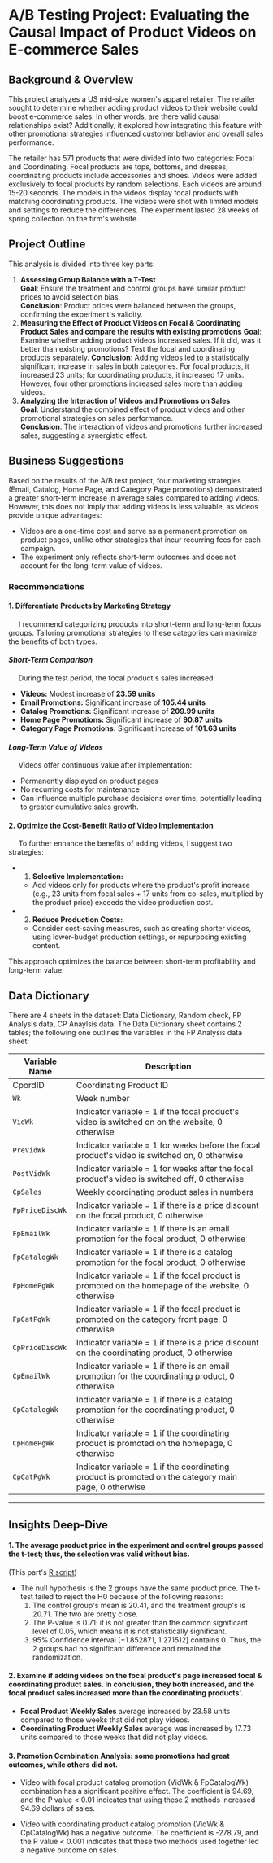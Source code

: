 # A/B Testing Project: Evaluating the Causal Impact of Product Videos on E-commerce Sales

## Background & Overview  
This project analyzes a US mid-size women's apparel retailer. The retailer sought to determine whether adding product videos to their website could boost e-commerce sales. In other words, are there valid causal relationships exist? Additionally, it  explored how integrating this feature with other promotional strategies influenced customer behavior and overall sales performance.

The retailer has 571 products that were divided into two categories: Focal and Coordinating. Focal products are tops, bottoms, and dresses; coordinating products include accessories and shoes. Videos were added exclusively to focal products by random selections. Each videos are around 15-20 seconds. The models in the videos display focal products with matching coordinating products. The videos were shot with limited models and settings to reduce the differences. The experiment lasted 28 weeks of spring collection on the firm's website. 

## Project Outline
This analysis is divided into three key parts:

1. **Assessing Group Balance with a T-Test**  
  **Goal**: Ensure the treatment and control groups have similar product prices to avoid selection bias.  
  **Conclusion**: Product prices were balanced between the groups, confirming the experiment's validity.
2. **Measuring the Effect of Product Videos on Focal & Coordinating Product Sales and compare the results with existing promotions** 
  **Goal**: Examine whether adding product videos increased sales. If it did, was it better than existing promotions? Test the focal and coordinating products separately.
  **Conclusion**: Adding videos led to a statistically significant increase in sales in both categories. For focal products, it increased 23 units; for coordinating products, it increased 17 units. However, four other promotions increased sales more than adding videos. 
3. **Analyzing the Interaction of Videos and Promotions on Sales**  
  **Goal**: Understand the combined effect of product videos and other promotional strategies on sales performance.  
  **Conclusion**: The interaction of videos and promotions further increased sales, suggesting a synergistic effect.

## Business Suggestions  

Based on the results of the A/B test project, four marketing strategies (Email, Catalog, Home Page, and Category Page promotions) demonstrated a greater short-term increase in average sales compared to adding videos. However, this does not imply that adding videos is less valuable, as videos provide unique advantages:

* Videos are a one-time cost and serve as a permanent promotion on product pages, unlike other strategies that incur recurring fees for each campaign.
* The experiment only reflects short-term outcomes and does not account for the long-term value of videos.

### Recommendations

#### 1. Differentiate Products by Marketing Strategy
&nbsp;&nbsp;&nbsp;&nbsp; I recommend categorizing products into short-term and long-term focus groups. Tailoring promotional strategies to these categories can maximize the benefits of both types.

#### *Short-Term Comparison*
&nbsp;&nbsp;&nbsp;&nbsp; During the test period, the focal product's sales increased: 
* **Videos:** Modest increase of **23.59 units**  
* **Email Promotions:** Significant increase of **105.44 units**  
* **Catalog Promotions:** Significant increase of **209.99 units**  
* **Home Page Promotions:** Significant increase of **90.87 units**  
* **Category Page Promotions:** Significant increase of **101.63 units**

#### *Long-Term Value of Videos* 
&nbsp;&nbsp;&nbsp;&nbsp; Videos offer continuous value after implementation:
* Permanently displayed on product pages  
* No recurring costs for maintenance  
* Can influence multiple purchase decisions over time, potentially leading to greater cumulative sales growth.

#### 2. Optimize the Cost-Benefit Ratio of Video Implementation 
&nbsp;&nbsp;&nbsp;&nbsp; To further enhance the benefits of adding videos, I suggest two strategies:
* 1. **Selective Implementation:**  
   * Add videos only for products where the product's profit increase (e.g., 23 units from focal sales + 17 units from co-sales, multiplied by the product price) exceeds the video production cost.

 * 2. **Reduce Production Costs:**  
   * Consider cost-saving measures, such as creating shorter videos, using lower-budget production settings, or repurposing existing content.

This approach optimizes the balance between short-term profitability and long-term value.

## Data Dictionary
There are 4 sheets in the dataset: Data Dictionary, Random check, FP Analysis data, CP Anaylsis data.
The Data Dictionary sheet contains 2 tables; the following one outlines the variables in the FP Analysis data sheet:

| **Variable Name** | **Description**                                                                                   |
|--------------------|---------------------------------------------------------------------------------------------------|
| CpordID         | Coordinating Product ID                                                                           |
| `Wk`              | Week number                                                                                       |
| `VidWk`           | Indicator variable = 1 if the focal product's video is switched on on the website, 0 otherwise   |
| `PreVidWk`        | Indicator variable = 1 for weeks before the focal product's video is switched on, 0 otherwise    |
| `PostVidWk`       | Indicator variable = 1 for weeks after the focal product's video is switched off, 0 otherwise    |
| `CpSales`         | Weekly coordinating product sales in numbers                                                     |
| `FpPriceDiscWk`   | Indicator variable = 1 if there is a price discount on the focal product, 0 otherwise            |
| `FpEmailWk`       | Indicator variable = 1 if there is an email promotion for the focal product, 0 otherwise         |
| `FpCatalogWk`     | Indicator variable = 1 if there is a catalog promotion for the focal product, 0 otherwise        |
| `FpHomePgWk`      | Indicator variable = 1 if the focal product is promoted on the homepage of the website, 0 otherwise|
| `FpCatPgWk`       | Indicator variable = 1 if the focal product is promoted on the category front page, 0 otherwise  |
| `CpPriceDiscWk`   | Indicator variable = 1 if there is a price discount on the coordinating product, 0 otherwise     |
| `CpEmailWk`       | Indicator variable = 1 if there is an email promotion for the coordinating product, 0 otherwise  |
| `CpCatalogWk`     | Indicator variable = 1 if there is a catalog promotion for the coordinating product, 0 otherwise |
| `CpHomePgWk`      | Indicator variable = 1 if the coordinating product is promoted on the homepage, 0 otherwise      |
| `CpCatPgWk`       | Indicator variable = 1 if the coordinating product is promoted on the category main page, 0 otherwise|

---

## Insights Deep-Dive
#### 1. The average product price in the experiment and control groups passed the t-test; thus, the selection was valid without bias. 
(This part's [R script](https://github.com/chikuku/AB-testing/blob/e2b1a3ea37fee73ce375e58e572bf63d2439c7c0/github_videoCase.R#L11))
- The null hypothesis is the 2 groups have the same product price. The t-test failed to reject the H0 because of the following reasons: 
  1. The control group's mean is 20.41, and the treatment group's is 20.71. The two are pretty close.
  2. The P-value is 0.71: it is not greater than the common significant level of 0.05, which means it is not statistically significant.
  3. 95% Confidence interval [−1.852871, 1.271512] contains 0.
  Thus, the 2 groups had no significant difference and remained the randomization. 
#### 2. Examine if adding videos on the focal product's page increased focal & coordinating product sales. In conclusion, they both increased, and the focal product sales increased more than the coordinating products'. 
- **Focal Product Weekly Sales** average increased by 23.58 units compared to those weeks that did not play videos. 
- **Coordinating Product Weekly Sales** average was increased by 17.73 units compared to those weeks that did not play videos. 
#### 3. Promotion Combination Analysis: some promotions had great outcomes, while others did not.
- Video with focal product catalog promotion (VidWk & FpCatalogWk) combination has a significant positive effect.
The coefficient is 94.69, and the P value < 0.01 indicates that using these 2 methods increased 94.69 dollars of sales.

- Video with coordinating product catalog promotion (VidWk & CpCatalogWk) has a negative outcome. The coefficient is -278.79, and the P value < 0.001 indicates that these two methods used together led a negative outcome on sales
